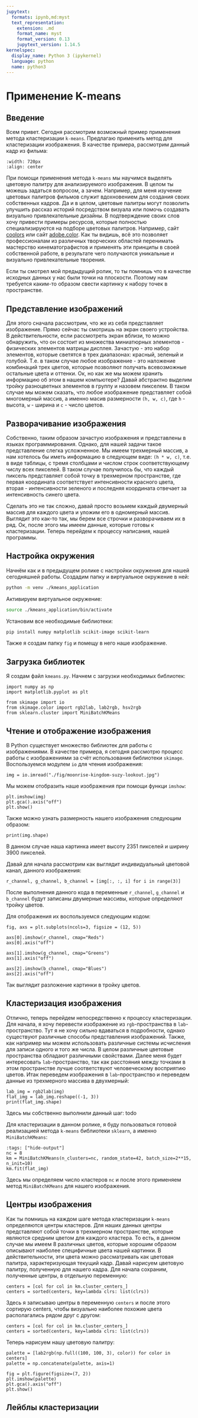 ```yaml
---
jupytext:
  formats: ipynb,md:myst
  text_representation:
    extension: .md
    format_name: myst
    format_version: 0.13
    jupytext_version: 1.14.5
kernelspec:
  display_name: Python 3 (ipykernel)
  language: python
  name: python3
---
```


# Применение K-means

## Введение
Всем привет.
Сегодня рассмотрим возможный пример применения метода кластеризации `k-means`.
Предлагаю применить метод для кластеризации изображения.
В качестве примера, рассмотрим данный кадр из фильма:
```{image} ./fig/moonrise-kingdom-suzy-lookout.jpg
:width: 720px
:align: center
```
При помощи применения метода `k-means` мы научимся выделять цветовую палитру для анализируемого изображения.
В целом ты можешь задаться вопросом, а зачем.
Например, для меня изучение цветовых палитров фильмов служит вдохновением для создания своих собственных кадров.
Да и в целом, цветовые палитры могут позволить улучшить рассказ историй посредством визуала или помочь создавать визуально привлекательные дизайны.
В подтверждение своих слов хочу привести примеры ресурсов, которые полностью специализируются на подборе цветовых палитров.
Например, сайт [coolors](https://coolors.co/) или сайт [adobe.color](https://color.adobe.com/create/color-wheel).
Как ты видишь, всё это позволяет профессионалам из различных творческих областей перенимать мастерство кинематографистов и применять эти принципы в своей собственной работе, в результате чего получаются уникальные и визуально привлекательные творения.

Если ты смотрел мой предыдущий ролик, то ты помнишь что в качестве исходных данных у нас были точки на плоскости.
Поэтому нам требуется каким-то образом свести картинку к набору точек в пространстве.

## Представление изображений
Для этого сначала рассмотрим, что же из себя представляет изображение.
Прямо сейчас ты смотришь на экран своего устройства.
В действительности, если рассмотреть экран вблизи, то можно обнаружить, что он состоит из множества миниатюрных элементов - физических элементов матрицы дисплея.
Зачастую - это набор элементов, которые светятся в трех диапазонах: красный, зеленый и голубой.
Т.е. в таком случае любое изображение - это наложение комбинаций трех цветов, которые позволяют получать всевозможные остальные цвета и оттенки.
Ок, но как же мы можем хранить информацию об этом в нашем компьютере?
Давай абстрактно выделим тройку разноцветных элементов в группу и назовем пикселем.
В таком случае мы можем сказать, что любое изображение представляет собой многомерный массив, а именно масив размерности `(h, w, c)`, где `h` - высота, `w` - ширина и `c` - число цветов.

## Разворачивание изображения
Собственно, таким образом зачастую изображения и представлены в языках программирования.
Однако, для нашей задачи такое представление слегка усложненное.
Мы имеем трехмерный массив, а нам хотелось бы иметь информацию в следующем виде: `(h * w, c)`, т.е. в виде таблицы, с тремя столбцами и числом строк соответствующему числу всех пикселей.
В таком случае получилось бы, что каждый пиксель представляет собой точку в трехмерном пространстве, где первая координата соответствует интенсивности красного цвета, вторая - интенсивности зеленого и последняя координата отвечает за интенсивность синего цвета.

Сделать это не так сложно, давай просто возьмем каждый двумерный массив для каждого цвета и уложим его в одномерный массив.
Выглядит это как-то так, мы берем все строчки и разворачиваем их в ряд.
Ок, после этого мы имеем данные, которые готовы к кластеризации.
Теперь перейдем к процессу написания, нашей программы.

## Настройка окружения

Начнём как и в предыдущем ролике с настройки окружения для нашей сегодняшней работы.
Создадим папку и виртуальное окружение в ней:
```bash
python -m venv ./kmeans_application
```

Активируем виртуальное окружение:
```bash
source ./kmeans_application/bin/activate
```

Установим все необходимые библиотеки:
```bash
pip install numpy matplotlib scikit-image scikit-learn
```

Также я создам папку `fig` и помещу в него наше изображение.


## Загрузка библиотек

Я создам файл `kmeans.py`.
Начнем с загрузки необходимых библиотек:

```{code-cell} ipython3
import numpy as np
import matplotlib.pyplot as plt

from skimage import io
from skimage.color import rgb2lab, lab2rgb, hsv2rgb
from sklearn.cluster import MiniBatchKMeans
```

## Чтение и отображение изображения
В Python существует множество библиотек для работы с изображениями.
В качестве примера, я сегодня рассмотрю процесс работы с изображениями за счёт использования библиотеки `skimage`.
Воспользуемся модулем `io` для чтения изображения:
```{code-cell} ipython3
img = io.imread("./fig/moonrise-kingdom-suzy-lookout.jpg")
```

Мы можем отобразить наше изображения при помощи функци `imshow`:
```{code-cell} ipython3
plt.imshow(img)
plt.gca().axis("off")
plt.show()
```

Также можно узнать размерность нашего изображения следующим образом:
```{code-cell} ipython3
print(img.shape)
```
В данном случае наша картинка имеет высоту 2351 пикселей и ширину 3900 пикселей.

Давай для начала рассмотрим как выглядит индивидуальный цветовой канал, данного изображения:
```{code-cell} ipython3
r_channel, g_channel, b_channel = [img[:, :, i] for i in range(3)]
```
После выполнения данного кода в переменные `r_channel`, `g_channel` и `b_channel` будут записаны двумерные массивы, которые определяют тройку цветов.

Для отображения их воспользуемся следующим кодом:
```{code-cell} ipython3
fig, axs = plt.subplots(ncols=3, figsize = (12, 5))

axs[0].imshow(r_channel, cmap="Reds")
axs[0].axis("off")

axs[1].imshow(g_channel, cmap="Greens")
axs[1].axis("off")

axs[2].imshow(b_channel, cmap="Blues")
axs[2].axis("off")
```
Так выглядит разложение картинки в тройку цветов.

## Кластеризация изображения
Отлично, теперь перейдем непосредственно к процессу кластеризации.
Для начала, я хочу перевести изображение из `rgb`-пространства в `lab`-пространство.
Тут я не хочу сильно вдаваться в подробности, однако существуют различные способы представления изображений.
Также, как например мы можем использовать различные системы исчисления для записи одного и того же числа.
В целом различные цветовые пространства обладают различными свойствами.
Далее меня будет интересовать `lab`-пространство, так как расстояния между точками в этом пространстве лучше соответствуют человеческому восприятию цветов.
Итак переведем изображения в `lab`-пространство и переведем данные из трехмерного массива в двухмерный:
```{code-cell} ipython3
lab_img = rgb2lab(img)
flat_img = lab_img.reshape((-1, 3))
print(flat_img.shape)
```
Здесь мы собственно выполнили данный шаг:
todo

Для кластеризации в данном ролике, я буду пользоваться готовой реализацией метода `k-means` библиотеки `sklearn`, а именно `MiniBatchKMeans`:
```{code-cell} ipython3
:tags: ["hide-output"]
nc = 8
km = MiniBatchKMeans(n_clusters=nc, random_state=42, batch_size=2**15, n_init=10)
km.fit(flat_img)
```
Здесь мы определяем число кластеров `nc` и после этого применяем метод `MiniBatchKMeans` для нашего изображения.

## Центры изображения

Как ты помнишь на каждом шаге метода кластеризации `k-means` определяются центры кластеров.
Для наших данных центры представляют собой точки в трехмерном пространстве, которые являются средним цветом для каждого кластера.
То есть, в данном случае мы имеем 8 различных цветов, которые хорошим образом описывают наиболее специфичные цвета нашей картинки.
В действительности, эти цвета можно рассматривать как цветовая палитра, характеризующая текущий кадр.
Давай нарисуем цветовую палитру, полученную для нашего кадра.
Для начала сохраним, полученные центры, в отдельную переменную:

```{code-cell} ipython3
centers = [col for col in km.cluster_centers_]
centers = sorted(centers, key=lambda clrs: list(clrs))
```
Здесь я записываю центры в переменную `centers` и после этого сортирую centers, чтобы визуально наиболее похожие цвета располагались рядом друг с другом:

```{code-cell} ipython3
centers = [col for col in km.cluster_centers_]
centers = sorted(centers, key=lambda clrs: list(clrs))
```

Теперь нарисуем нашу цветовую палитру:
```{code-cell} ipython3
palette = [lab2rgb(np.full((100, 100, 3), color)) for color in centers]
palette = np.concatenate(palette, axis=1)

fig = plt.figure(figsize=(7, 2))
plt.imshow(palette)
plt.gca().axis("off")
plt.show()
```


## Лейблы кластеризации
